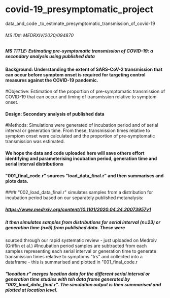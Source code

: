 # covid-19_presymptomatic_project
data_and_code _to_estimate_presymptomatic_transmission_of_covid-19
###### MS ID#: MEDRXIV/2020/094870
#####  MS TITLE: Estimating pre-symptomatic transmission of COVID-19: a secondary analysis using published data
#### Background: Understanding the extent of SARS-CoV-2 transmission that can occur before symptom onset is required for targeting control measures against the COVID-19 pandemic. 
#Objective: Estimation of the proportion of pre-symptomatic transmission of COVID-19 that can occur and timing of transmission relative to symptom onset.
#### Design: Secondary analysis of published data ####
#Methods: Simulations were generated of incubation period and of serial interval or generation time. From these, transmission times relative to symptom onset were calculated and the proportion of pre-symptomatic transmission was estimated.
#### We hope the data and code uploaded here will save others effort identifying and parameterising incubation period, generation time and serial interval distributions

#### "001_final_code.r" sources "load_data_final.r" and then summarises and plots data.

#### "002_load_data_final.r" simulates samples from a distribution for incubation period based on our separately published metanalysis: 
##### https://www.medrxiv.org/content/10.1101/2020.04.24.20073957v1
##### it then simulates samples from distributions for serial interval (n=23) or generation time (n=5) from published data. These were
sourced through our rapid systematic review - just uploaded on Medrxiv (Griffin et al.)
#Incubation period samples are subtracted from each samples representing each serial interval or generation time to generate transmission times relative to symptoms "trs" and collected into a dataframe - this is summarised and plotted in "001_final_code.r
##### "location.r" merges location data for the different serial interval or generation time studies with teh data frame generated by "002_load_data_final.r". The simulation output is then summarised and plotted at location level.
